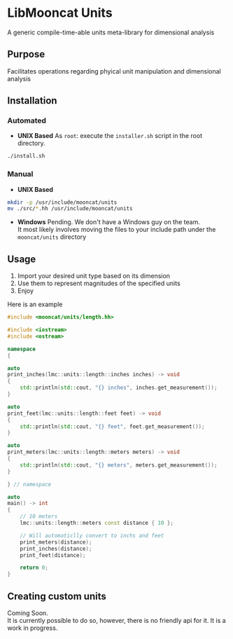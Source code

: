 # LibMooncat Units

A generic compile-time-able units meta-library for dimensional analysis

## Purpose
Facilitates operations regarding phyical unit manipulation and dimensional
analysis

## Installation
### Automated
- **UNIX Based**
As `root`: execute the `installer.sh` script in the root directory.
```sh
./install.sh
```

### Manual
- **UNIX Based**
```sh
mkdir -p /usr/include/mooncat/units
mv ./src/*.hh /usr/include/mooncat/units
```

- **Windows**
Pending. We don't have a Windows guy on the team. \
It most likely involves moving the files to your include path under the
`mooncat/units` directory


## Usage
1. Import your desired unit type based on its dimension
2. Use them to represent magnitudes of the specified units
3. Enjoy

Here is an example

```cpp
#include <mooncat/units/length.hh>

#include <iostream>
#include <ostream>

namespace
{

auto
print_inches(lmc::units::length::inches inches) -> void
{
    std::println(std::cout, "{} inches", inches.get_measurement());
}

auto
print_feet(lmc::units::length::feet feet) -> void
{
    std::println(std::cout, "{} feet", feet.get_measurement());
}

auto
print_meters(lmc::units::length::meters meters) -> void
{
    std::println(std::cout, "{} meters", meters.get_measurement());
}

} // namespace

auto
main() -> int
{
    // 10 meters
    lmc::units::length::meters const distance { 10 };

    // Will automaticlly convert to inchs and feet
    print_meters(distance);
    print_inches(distance);
    print_feet(distance);

    return 0;
}

```

## Creating custom units
Coming Soon. \
It is currently possible to do so, however, there is no friendly api for it.
It is a work in progress.


